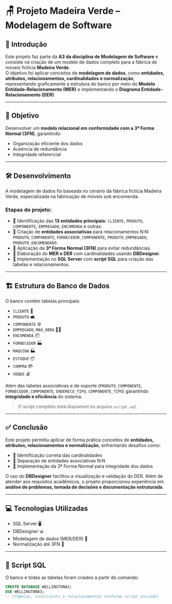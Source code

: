 # 🪑 Projeto Madeira Verde – Modelagem de Software

## 🌟 Introdução
Este projeto faz parte da **A3 da disciplina de Modelagem de Software** e consiste na criação de um modelo de dados completo para a fábrica de móveis fictícia **Madeira Verde**.  
O objetivo foi aplicar conceitos de **modelagem de dados**, como **entidades, atributos, relacionamentos, cardinalidades e normalização**, representando graficamente a estrutura do banco por meio do **Modelo Entidade-Relacionamento (MER)** e implementando o **Diagrama Entidade-Relacionamento (DER)**.

---

## 🎯 Objetivo
Desenvolver um **modelo relacional em conformidade com a 3ª Forma Normal (3FN)**, garantindo:

- Organização eficiente dos dados  
- Ausência de redundância  
- Integridade referencial  

---

## 🛠 Desenvolvimento
A modelagem de dados foi baseada no cenário da fábrica fictícia Madeira Verde, especializada na fabricação de móveis sob encomenda.

### Etapas do projeto:
- 🔹 Identificação das **13 entidades principais**: `CLIENTE`, `PRODUTO`, `COMPONENTE`, `EMPREGADO`, `ENCOMENDA` e outras.  
- 🔹 Criação de **entidades associativas** para relacionamentos N:N: `PRODUTO_COMPONENTE`, `FORNECEDOR_COMPONENTE`, `PRODUTO_EMPREGADO`, `PRODUTO_ENCOMENDADO`.  
- 🔹 Aplicação da **3ª Forma Normal (3FN)** para evitar redundâncias.  
- 🔹 Elaboração do **MER e DER** com cardinalidades usando **DBDesigner**.  
- 🔹 Implementação no **SQL Server** com **script SQL** para criação das tabelas e relacionamentos.

---

## 🏗 Estrutura do Banco de Dados
O banco contém tabelas principais:

- `CLIENTE` 👤  
- `PRODUTO` 🛋️  
- `COMPONENTE` ⚙️  
- `EMPREGADO_MAO_OBRA` 👷‍♂️  
- `ENCOMENDA` 📦  
- `FORNECEDOR` 🏭  
- `MAQUINA` 🏭  
- `ESTOQUE` 📦  
- `COMPRA` 💳  
- `VENDE` 💰  

Além das tabelas associativas e de suporte (`PRODUTO_COMPONENTE`, `FORNECEDOR_COMPONENTE`, `ENDERECO_TIPO`, `COMPONENTE_TIPO`) garantindo **integridade e eficiência** do sistema.

> O script completo está disponível no arquivo `script.sql`.

---

## ✅ Conclusão
Este projeto permitiu aplicar de forma prática conceitos de **entidades, atributos, relacionamentos e normalização**, enfrentando desafios como:

- 🔹 Identificação correta das cardinalidades  
- 🔹 Separação de entidades associativas N:N  
- 🔹 Implementação da 3ª Forma Normal para integridade dos dados  

O uso do **DBDesigner** facilitou a visualização e validação do DER. Além de atender aos requisitos acadêmicos, o projeto proporcionou experiência em **análise de problemas, tomada de decisões e documentação estruturada**.

---

## 💻 Tecnologias Utilizadas
- SQL Server 🖥️  
- DBDesigner 📊  
- Modelagem de dados (MER/DER) 📐  
- Normalização até 3FN 🔄  

---

## 📝 Script SQL
O banco e todas as tabelas foram criados a partir do comando:

```sql
CREATE DATABASE WELLINGTONA3;
USE WELLINGTONA3;
-- [Tabelas, constraints e relacionamentos conforme script enviado]
